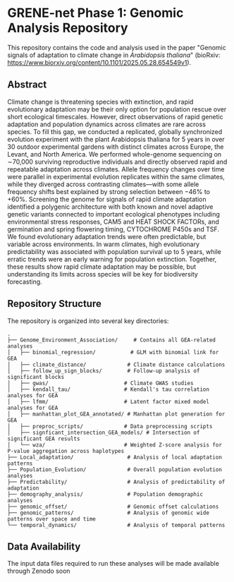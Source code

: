 # GRENE-net Phase 1: Genomic Analysis Repository

This repository contains the code and analysis used in the paper "Genomic signals of adaptation to climate change in *Arabidopsis thaliana*" (bioRxiv: https://www.biorxiv.org/content/10.1101/2025.05.28.654549v1).

## Abstract 

Climate change is threatening species with extinction, and rapid evolutionary adaptation may be their only option for population rescue over short ecological timescales. However, direct observations of rapid genetic adaptation and population dynamics across climates are rare across species. To fill this gap, we conducted a replicated, globally synchronized evolution experiment with the plant Arabidopsis thaliana for 5 years in over 30 outdoor experimental gardens with distinct climates across Europe, the Levant, and North America. We performed whole-genome sequencing on ∼70,000 surviving reproductive individuals and directly observed rapid and repeatable adaptation across climates. Allele frequency changes over time were parallel in experimental evolution replicates within the same climates, while they diverged across contrasting climates—with some allele frequency shifts best explained by strong selection between −46% to +60%. Screening the genome for signals of rapid climate adaptation identified a polygenic architecture with both known and novel adaptive genetic variants connected to important ecological phenotypes including environmental stress responses, CAM5 and HEAT SHOCK FACTORs, and germination and spring flowering timing, CYTOCHROME P450s and TSF. We found evolutionary adaptation trends were often predictable, but variable across environments. In warm climates, high evolutionary predictability was associated with population survival up to 5 years, while erratic trends were an early warning for population extinction. Together, these results show rapid climate adaptation may be possible, but understanding its limits across species will be key for biodiversity forecasting.


## Repository Structure

The repository is organized into several key directories:

```
.
├── Genome_Environment_Association/     # Contains all GEA-related analyses
│   ├── binomial_regression/           # GLM with binomial link for GEA
│   ├── climate_distance/             # Climate distance calculations
│   ├── follow_up_sign_blocks/        # Follow-up analysis of significant blocks
│   ├── gwas/                        # Climate GWAS studies
│   ├── kendall_tau/                 # Kendall's tau correlation analyses for GEA
│   ├── lfmm/                        # Latent factor mixed model analyses for GEA
│   ├── manhattan_plot_GEA_annotated/ # Manhattan plot generation for GEA
│   ├── preproc_scripts/             # Data preprocessing scripts
│   ├── signficant_intersection_GEA_models/ # Intersection of significant GEA results
│   └── wza/                         # Weighted Z-score analysis for P-value aggregation across haplotypes
├── Local_adaptation/                 # Analysis of local adaptation patterns
├── Population_Evolution/             # Overall population evolution analyses
├── Predictability/                   # Analysis of predictability of adaptation
├── demography_analysis/              # Population demographic analyses
├── genomic_offset/                   # Genomic offset calculations
├── genomic_patterns/                 # Analysis of genomic wide patterns over space and time
└── temporal_dynamics/                # Analysis of temporal patterns
```

## Data Availability

The input data files required to run these analyses will be made available through Zenodo soon 



